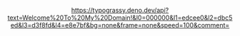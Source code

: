 <div align="center">
  
https://typograssy.deno.dev/api?text=Welcome%20To%20My%20Domain!&l0=000000&l1=edcee0&l2=dbc5ed&l3=d3f8fd&l4=e8e7bf&bg=none&frame=none&speed=100&comment=

</div>

<!--
**3osmic/3osmic** is a ✨ _special_ ✨ repository because its `README.md` (this file) appears on your GitHub profile.

Here are some ideas to get you started:

- 🔭 I’m currently working on ...
- 🌱 I’m currently learning ...
- 👯 I’m looking to collaborate on ...
- 🤔 I’m looking for help with ...
- 💬 Ask me about ...
- 📫 How to reach me: ...
- 😄 Pronouns: ...
- ⚡ Fun fact: ...
-->
